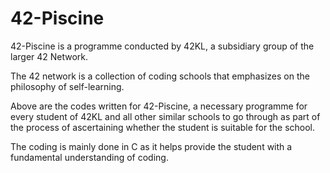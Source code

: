 <h1>42-Piscine</h1>

42-Piscine is a programme conducted by 42KL, a subsidiary group of the larger 42 Network.

The 42 network is a collection of coding schools that emphasizes on the philosophy of self-learning.

Above are the codes written for 42-Piscine, a necessary programme for every student of 42KL and all other similar schools to go through as part of the process of ascertaining whether the student is suitable for the school.

The coding is mainly done in C as it helps provide the student with a fundamental understanding of coding.

